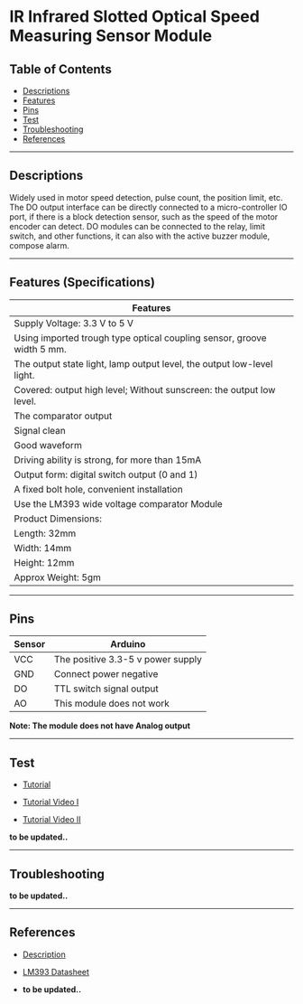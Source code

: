 # IR Infrared Slotted Optical Speed Measuring Sensor Module

## Table of Contents

-   [Descriptions](#descriptions)
-   [Features](#features)
-   [Pins](#pins)
-   [Test](#test-code)
-   [Troubleshooting](#troubleshooting)
-   [References](#references)

---

## Descriptions

Widely used in motor speed detection, pulse count, the position limit, etc. The DO
output interface can be directly connected to a micro-controller IO port, if there is a block
detection sensor, such as the speed of the motor encoder can detect.
DO modules can be connected to the relay, limit switch, and other functions, it can
also with the active buzzer module, compose alarm.

---

## Features (Specifications)

| Features                                                               |
| ---------------------------------------------------------------------- |
| Supply Voltage: 3.3 V to 5 V                                           |
| Using imported trough type optical coupling sensor, groove width 5 mm. |
| The output state light, lamp output level, the output low-level light. |
| Covered: output high level; Without sunscreen: the output low level.   |
| The comparator output                                                  |
| Signal clean                                                           |
| Good waveform                                                          |
| Driving ability is strong, for more than 15mA                          |
| Output form: digital switch output (0 and 1)                           |
| A fixed bolt hole, convenient installation                             |
| Use the LM393 wide voltage comparator Module                           |
| Product Dimensions:                                                    |
| Length: 32mm                                                           |
| Width: 14mm                                                            |
| Height: 12mm                                                           |
| Approx Weight: 5gm                                                     |

---

## Pins

| Sensor | Arduino                           |
| ------ | --------------------------------- |
| VCC    | The positive 3.3-5 v power supply |
| GND    | Connect power negative            |
| DO     | TTL switch signal output          |
| AO     | This module does not work         |

**Note: The module does not have Analog output**

---

## Test

-   [Tutorial](http://bit.ly/Measure-motor-speed)

-   [Tutorial Video I](https://youtu.be/kPSed8xgICE)
-   [Tutorial Video II](https://youtu.be/hhBe1gnvCC4)

**to be updated..**

---

## Troubleshooting

**to be updated..**

---

## References

-   [Description](https://bit.ly/3d6WJe2)
-   [LM393 Datasheet](https://bit.ly/2PngwO8)

-   **to be updated..**
